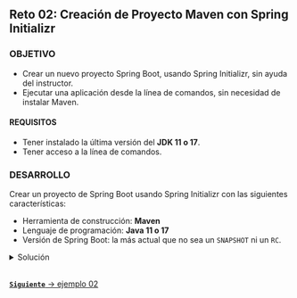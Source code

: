 ## Reto 02: Creación de Proyecto Maven con Spring Initializr

### OBJETIVO
- Crear un nuevo proyecto Spring Boot, usando Spring Initializr, sin ayuda del instructor.
- Ejecutar una aplicación desde la línea de comandos, sin necesidad de instalar Maven.

#### REQUISITOS
- Tener instalado la última versión del **JDK 11 o 17**.
- Tener acceso a la línea de comandos.

### DESARROLLO
Crear un proyecto de Spring Boot usando Spring Initializr con las siguientes características:
- Herramienta de construcción: **Maven**
- Lenguaje de programación: **Java 11 o 17**
- Versión de Spring Boot: la más actual que no sea un `SNAPSHOT` ni un `RC`.

<details>
	<summary>Solución</summary>

1. Entra al sitio de <a href="https://start.spring.io/" target="_blank">Spring Initializr</a>. Comienza llenando la información de la sección del lado izquierdo.
- Tipo de Proyecto: **Maven** Proyect.
- Lenguaje: **Java**.
- Versión de Spring Boot, la versión estable más reciente
- Grupo, artefacto y nombre del proyecto.
- Forma de empaquetar la aplicación: **jar**.
- Versión de Java: **11** o **17**.

![imagen](img/img_01.png)

2. En la sección de la derecha (las dependencias) presiona el botón `Add dependencies` y en la ventana que se abre busca la dependencia `Web` o `Spring Web`.

![imagen](img/img_02.png)

3. Selecciona la dependencia `Spring Web` y con eso debes verla en la lista de las dependencias del proyecto:

![imagen](img/img_03.png)

4. Presiona el botón "GENERATE" (o presiona `Ctrl + Enter` en tu teclado) para que comience la descarga del proyecto.

![imagen](img/img_04.png)

5. Descomprime el archivo zip descargado, el cual tiene más o menos el siguiente contenido.

![imagen](img/img_05.png)

6. Abre una terminal o línea de comandos en el directorio que acabas de descomprimir y ejecuta los siguientes comandos:

       mvnw clean package

La salida del comando anterior debe ser parecida a la siguiente:

![imagen](img/img_06.png)

7. Una vez que todo está compilado, usa el siguiente comando para ejecutar la aplicación.

       mvnw spring-boot:run

o navega al directorio **target**, abre una terminal en este directorio y ejecuta el siguiente comando (cambia el nombre del jar si en tu caso es diferente):

    java -jar reto2.ejemplo2-0.0.1-SNAPSHOT.jar
    
Esto indica que la aplicación se levantó correctamente en el puerto **8080**. 

  http://localhost:8080

Una vez que el sitio cargue, debes ver una pantalla como la siguiente:

![imagen](img/img_08.png)

8. Deten la aplicación presionando Ctrl + C en la terminal en donde levantaste la aplicación.
  	
</details> 

<br>

[**`Siguiente`** -> ejemplo 02](../Ejemplo-02/)